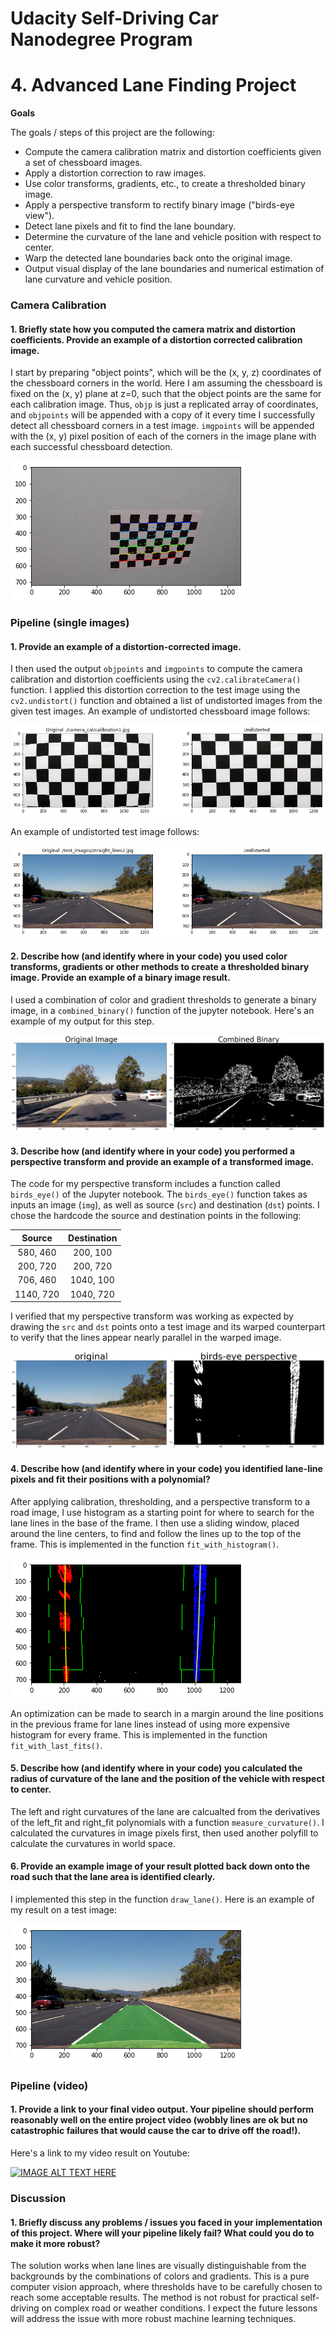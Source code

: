 # Udacity Self-Driving Car Nanodegree Program 

# **4. Advanced Lane Finding Project** 

**Goals**

The goals / steps of this project are the following:

* Compute the camera calibration matrix and distortion coefficients given a set of chessboard images.
* Apply a distortion correction to raw images.
* Use color transforms, gradients, etc., to create a thresholded binary image.
* Apply a perspective transform to rectify binary image ("birds-eye view").
* Detect lane pixels and fit to find the lane boundary.
* Determine the curvature of the lane and vehicle position with respect to center.
* Warp the detected lane boundaries back onto the original image.
* Output visual display of the lane boundaries and numerical estimation of lane curvature and vehicle position.

[//]: # (Image References)

[image1]: ./examples/chessboard_points.png "Chessboard Points"
[image11]: ./examples/calibration1_undistort.png "Calibration 1 Undistorted"
[image2]: ./examples/straight_lines2_undistort.png "Straight Lines 2 Undistorted"
[image3]: ./examples/test4_color_gradient.png "Test 4 Color Gradient"
[image4]: ./examples/straight_lines2_birds_eye.png "Stright Line 2 Birds Eye"
[image5]: ./examples/straight_lines2_sliding_poly_fit.png "Straight Line2 Sliding Poly Fit"
[image6]: ./examples/straight_lines2_draw_lane.png "Straight Line 2 Draw Lane"

### Camera Calibration

#### 1. Briefly state how you computed the camera matrix and distortion coefficients. Provide an example of a distortion corrected calibration image.

I start by preparing "object points", which will be the (x, y, z) coordinates of the chessboard corners in the world. Here I am assuming the chessboard is fixed on the (x, y) plane at z=0, such that the object points are the same for each calibration image.  Thus, `objp` is just a replicated array of coordinates, and `objpoints` will be appended with a copy of it every time I successfully detect all chessboard corners in a test image.  `imgpoints` will be appended with the (x, y) pixel position of each of the corners in the image plane with each successful chessboard detection.  

![alt text][image1]

### Pipeline (single images)

#### 1. Provide an example of a distortion-corrected image.

I then used the output `objpoints` and `imgpoints` to compute the camera calibration and distortion coefficients using the `cv2.calibrateCamera()` function.  I applied this distortion correction to the test image using the `cv2.undistort()` function and obtained a list of undistorted images from the given test images. An example of undistorted chessboard image follows: 

![alt text][image11]

An example of undistorted test image follows:

![alt text][image2]

#### 2. Describe how (and identify where in your code) you used color transforms, gradients or other methods to create a thresholded binary image.  Provide an example of a binary image result.

I used a combination of color and gradient thresholds to generate a binary image, in a `combined_binary()` function of the jupyter notebook.  Here's an example of my output for this step.  

![alt text][image3]

#### 3. Describe how (and identify where in your code) you performed a perspective transform and provide an example of a transformed image.

The code for my perspective transform includes a function called `birds_eye()` of the Jupyter notebook.  The `birds_eye()` function takes as inputs an image (`img`), as well as source (`src`) and destination (`dst`) points.  I chose the hardcode the source and destination points in the following:

| Source        | Destination   | 
|:-------------:|:-------------:| 
| 580, 460      | 200, 100      | 
| 200, 720      | 200, 720      |
| 706, 460      | 1040, 100     |
| 1140, 720     | 1040, 720     |

I verified that my perspective transform was working as expected by drawing the `src` and `dst` points onto a test image and its warped counterpart to verify that the lines appear nearly parallel in the warped image.

![alt text][image4]

#### 4. Describe how (and identify where in your code) you identified lane-line pixels and fit their positions with a polynomial?

After applying calibration, thresholding, and a perspective transform to a road image, I use histogram as a starting point for where to search for the lane lines in the base of the frame. I then use a sliding window, placed around the line centers, to find and follow the lines up to the top of the frame. This is implemented in the function `fit_with_histogram()`. 

![alt text][image5]

An optimization can be made to search in a margin around the line positions in the previous frame for lane lines instead of using more expensive histogram for every frame. This is implemented in the function `fit_with_last_fits()`.

#### 5. Describe how (and identify where in your code) you calculated the radius of curvature of the lane and the position of the vehicle with respect to center.

The left and right curvatures of the lane are calcualted from the derivatives of the left_fit and right_fit polynomials with a function `measure_curvature()`. I calculated the curvatures in image pixels first, then used another polyfill to calculate the curvatures in world space.

#### 6. Provide an example image of your result plotted back down onto the road such that the lane area is identified clearly.

I implemented this step in the function `draw_lane()`.  Here is an example of my result on a test image:

![alt text][image6]

### Pipeline (video)

#### 1. Provide a link to your final video output.  Your pipeline should perform reasonably well on the entire project video (wobbly lines are ok but no catastrophic failures that would cause the car to drive off the road!).

Here's a link to my video result on Youtube:

[![IMAGE ALT TEXT HERE](https://img.youtube.com/vi/Xzjmd7tMCKc/0.jpg)](https://www.youtube.com/watch?v=Xzjmd7tMCKc)

### Discussion

#### 1. Briefly discuss any problems / issues you faced in your implementation of this project.  Where will your pipeline likely fail?  What could you do to make it more robust?

The solution works when lane lines are visually distinguishable from the backgrounds by the combinations of colors and gradients. This is a pure computer vision approach, where thresholds have to be carefully chosen to reach some acceptable results. The method is not robust for practical self-driving on complex road or weather conditions. I expect the future lessons will address the issue with more robust machine learning techniques.
